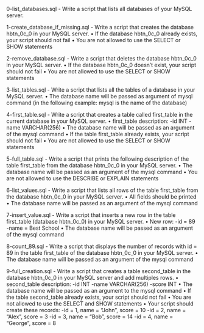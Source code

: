 0-list_databases.sql - Write a script that lists all databases of your MySQL server.

1-create_database_if_missing.sql - Write a script that creates the database hbtn_0c_0 in your MySQL server.
    • If the database hbtn_0c_0 already exists, your script should not fail
    • You are not allowed to use the SELECT or SHOW statements

2-remove_database.sql - Write a script that deletes the database hbtn_0c_0 in your MySQL server.
    • If the database hbtn_0c_0 doesn’t exist, your script should not fail
    • You are not allowed to use the SELECT or SHOW statements

3-list_tables.sql - Write a script that lists all the tables of a database in your MySQL server.
    • The database name will be passed as argument of mysql command (in the following example: mysql is the name of the database)

4-first_table.sql - Write a script that creates a table called first_table in the current database in your MySQL server.
    • first_table description:
        -id INT
        -name VARCHAR(256)
    • The database name will be passed as an argument of the mysql command
    • If the table first_table already exists, your script should not fail
    • You are not allowed to use the SELECT or SHOW statements

5-full_table.sql - Write a script that prints the following description of the table first_table from the database hbtn_0c_0 in your MySQL server.
    • The database name will be passed as an argument of the mysql command
    • You are not allowed to use the DESCRIBE or EXPLAIN statements

6-list_values.sql - Write a script that lists all rows of the table first_table from the database hbtn_0c_0 in your MySQL server.
    • All fields should be printed
    • The database name will be passed as an argument of the mysql command

7-insert_value.sql - Write a script that inserts a new row in the table first_table (database hbtn_0c_0) in your MySQL server.
    • New row:
        -id = 89
        -name = Best School
    • The database name will be passed as an argument of the mysql command

8-count_89.sql - Write a script that displays the number of records with id = 89 in the table first_table of the database hbtn_0c_0 in your MySQL server.
    • The database name will be passed as an argument of the mysql command

9-full_creation.sql - Write a script that creates a table second_table in the database hbtn_0c_0 in your MySQL server and add multiples rows.
    • second_table description:
        -id INT
        -name VARCHAR(256)
        -score INT
    • The database name will be passed as an argument to the mysql command
    • If the table second_table already exists, your script should not fail
    • You are not allowed to use the SELECT and SHOW statements
    • Your script should create these records:
        -id = 1, name = “John”, score = 10
        -id = 2, name = “Alex”, score = 3
        -id = 3, name = “Bob”, score = 14
        -id = 4, name = “George”, score = 8


